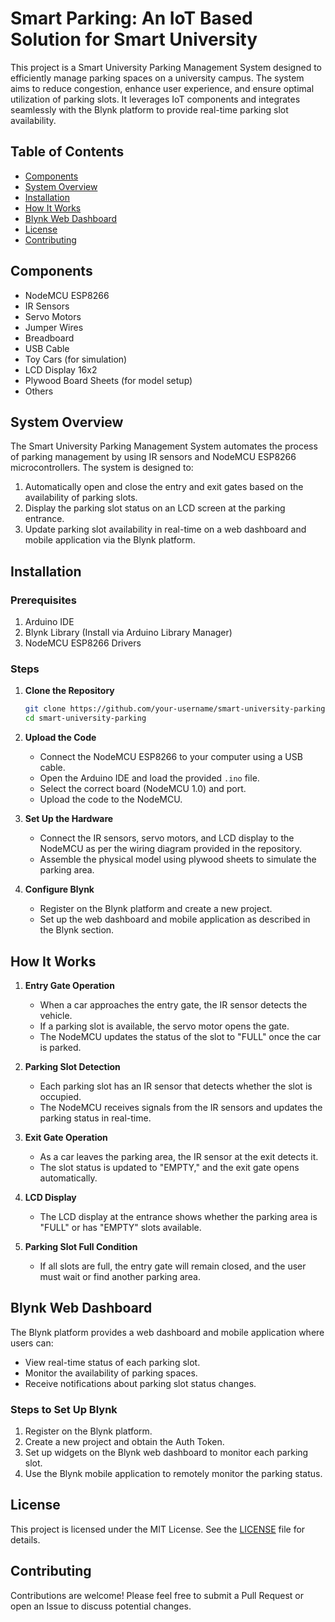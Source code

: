 # Smart Parking: An IoT Based Solution for Smart University

This project is a Smart University Parking Management System designed to efficiently manage parking spaces on a university campus. The system aims to reduce congestion, enhance user experience, and ensure optimal utilization of parking slots. It leverages IoT components and integrates seamlessly with the Blynk platform to provide real-time parking slot availability.
## Table of Contents

- [Components](#components)
- [System Overview](#system-overview)
- [Installation](#installation)
- [How It Works](#how-it-works)
- [Blynk Web Dashboard](#blynk-web-dashboard)
- [License](#license)
- [Contributing](#contributing)

## Components

- NodeMCU ESP8266
- IR Sensors
- Servo Motors
- Jumper Wires
- Breadboard
- USB Cable
- Toy Cars (for simulation)
- LCD Display 16x2
- Plywood Board Sheets (for model setup)
- Others

## System Overview

The Smart University Parking Management System automates the process of parking management by using IR sensors and NodeMCU ESP8266 microcontrollers. The system is designed to:
1. Automatically open and close the entry and exit gates based on the availability of parking slots.
2. Display the parking slot status on an LCD screen at the parking entrance.
3. Update parking slot availability in real-time on a web dashboard and mobile application via the Blynk platform.

## Installation

### Prerequisites

1. Arduino IDE
2. Blynk Library (Install via Arduino Library Manager)
3. NodeMCU ESP8266 Drivers

### Steps

1. **Clone the Repository**
   ```bash
   git clone https://github.com/your-username/smart-university-parking.git
   cd smart-university-parking
   ```

2. **Upload the Code**
   - Connect the NodeMCU ESP8266 to your computer using a USB cable.
   - Open the Arduino IDE and load the provided `.ino` file.
   - Select the correct board (NodeMCU 1.0) and port.
   - Upload the code to the NodeMCU.

3. **Set Up the Hardware**
   - Connect the IR sensors, servo motors, and LCD display to the NodeMCU as per the wiring diagram provided in the repository.
   - Assemble the physical model using plywood sheets to simulate the parking area.

4. **Configure Blynk**
   - Register on the Blynk platform and create a new project.
   - Set up the web dashboard and mobile application as described in the Blynk section.

## How It Works

1. **Entry Gate Operation**
   - When a car approaches the entry gate, the IR sensor detects the vehicle.
   - If a parking slot is available, the servo motor opens the gate.
   - The NodeMCU updates the status of the slot to "FULL" once the car is parked.

2. **Parking Slot Detection**
   - Each parking slot has an IR sensor that detects whether the slot is occupied.
   - The NodeMCU receives signals from the IR sensors and updates the parking status in real-time.

3. **Exit Gate Operation**
   - As a car leaves the parking area, the IR sensor at the exit detects it.
   - The slot status is updated to "EMPTY," and the exit gate opens automatically.

4. **LCD Display**
   - The LCD display at the entrance shows whether the parking area is "FULL" or has "EMPTY" slots available.

5. **Parking Slot Full Condition**
   - If all slots are full, the entry gate will remain closed, and the user must wait or find another parking area.

## Blynk Web Dashboard

The Blynk platform provides a web dashboard and mobile application where users can:

- View real-time status of each parking slot.
- Monitor the availability of parking spaces.
- Receive notifications about parking slot status changes.

### Steps to Set Up Blynk

1. Register on the Blynk platform.
2. Create a new project and obtain the Auth Token.
3. Set up widgets on the Blynk web dashboard to monitor each parking slot.
4. Use the Blynk mobile application to remotely monitor the parking status.

## License

This project is licensed under the MIT License. See the [LICENSE](LICENSE) file for details.

## Contributing

Contributions are welcome! Please feel free to submit a Pull Request or open an Issue to discuss potential changes.
